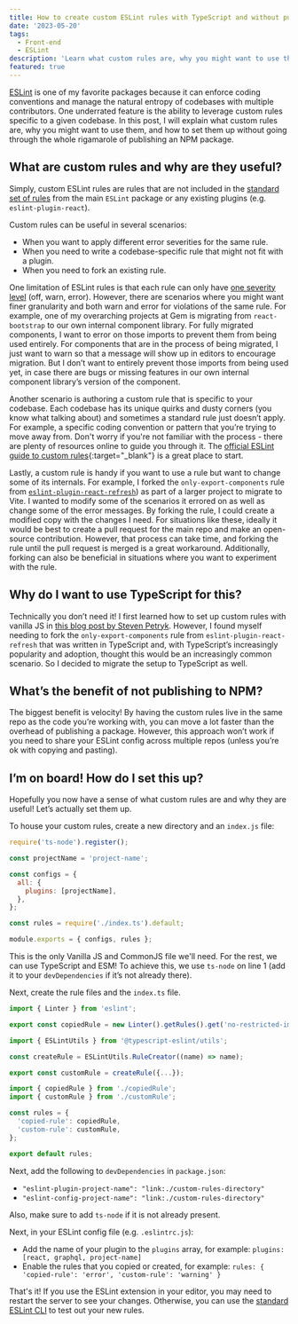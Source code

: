 ```yaml
---
title: How to create custom ESLint rules with TypeScript and without publishing to NPM
date: '2023-05-20'
tags:
  - Front-end
  - ESLint
description: 'Learn what custom rules are, why you might want to use them, and how to set them up without going through the whole rigamarole of publishing an NPM package.'
featured: true
---
```


[ESLint](https://eslint.org/) is one of my favorite packages because it can enforce coding conventions and manage the natural entropy of codebases with multiple contributors. One underrated feature is the ability to leverage custom rules specific to a given codebase. In this post, I will explain what custom rules are, why you might want to use them, and how to set them up without going through the whole rigamarole of publishing an NPM package.

## What are custom rules and why are they useful?

Simply, custom ESLint rules are rules that are not included in the [standard set of rules](https://eslint.org/docs/latest/rules/) from the main `ESLint` package or any existing plugins (e.g. `eslint-plugin-react`).

Custom rules can be useful in several scenarios:

- When you want to apply different error severities for the same rule.
- When you need to write a codebase-specific rule that might not fit with a plugin.
- When you need to fork an existing rule.

One limitation of ESLint rules is that each rule can only have [one severity level](https://eslint.org/docs/latest/rules/) (off, warn, error). However, there are scenarios where you might want finer granularity and both warn and error for violations of the same rule. For example, one of my overarching projects at Gem is migrating from `react-bootstrap` to our own internal component library. For fully migrated components, I want to error on those imports to prevent them from being used entirely. For components that are in the process of being migrated, I just want to warn so that a message will show up in editors to encourage migration. But I don’t want to entirely prevent those imports from being used yet, in case there are bugs or missing features in our own internal component library’s version of the component.

Another scenario is authoring a custom rule that is specific to your codebase. Each codebase has its unique quirks and dusty corners (you know what talking about) and sometimes a standard rule just doesn’t apply. For example, a specific coding convention or pattern that you’re trying to move away from. Don't worry if you're not familiar with the process - there are plenty of resources online to guide you through it. The [official ESLint guide to custom rules](https://eslint.org/docs/latest/extend/custom-rules){:target="\_blank"} is a great place to start.

Lastly, a custom rule is handy if you want to use a rule but want to change some of its internals. For example, I forked the `only-export-components` rule from [`eslint-plugin-react-refresh`](https://github.com/ArnaudBarre/eslint-plugin-react-refresh)) as part of a larger project to migrate to Vite. I wanted to modify some of the scenarios it errored on as well as change some of the error messages. By forking the rule, I could create a modified copy with the changes I need. For situations like these, ideally it would be best to create a pull request for the main repo and make an open-source contribution. However, that process can take time, and forking the rule until the pull request is merged is a great workaround. Additionally, forking can also be beneficial in situations where you want to experiment with the rule.

## Why do I want to use TypeScript for this?

Technically you don’t need it! I first learned how to set up custom rules with vanilla JS in [this blog post by Steven Petryk](https://stevenpetryk.com/blog/custom-eslint-rules/). However, I found myself needing to fork the `only-export-components` rule from `eslint-plugin-react-refresh` that was written in TypeScript and, with TypeScript’s increasingly popularity and adoption, thought this would be an increasingly common scenario. So I decided to migrate the setup to TypeScript as well.

## What’s the benefit of not publishing to NPM?

The biggest benefit is velocity! By having the custom rules live in the same repo as the code you’re working with, you can move a lot faster than the overhead of publishing a package. However, this approach won’t work if you need to share your ESLint config across multiple repos (unless you’re ok with copying and pasting).

## I’m on board! How do I set this up?

Hopefully you now have a sense of what custom rules are and why they are useful! Let’s actually set them up.

To house your custom rules, create a new directory and an `index.js` file:

```jsx
require('ts-node').register();

const projectName = 'project-name';

const configs = {
  all: {
    plugins: [projectName],
  },
};

const rules = require('./index.ts').default;

module.exports = { configs, rules };
```

This is the only Vanilla JS and CommonJS file we'll need. For the rest, we can use TypeScript and ESM! To achieve this, we use `ts-node` on line 1 (add it to your `devDependencies` if it’s not already there).

Next, create the rule files and the `index.ts` file.

```jsx
import { Linter } from 'eslint';

export const copiedRule = new Linter().getRules().get('no-restricted-imports');
```

```jsx
import { ESLintUtils } from '@typescript-eslint/utils';

const createRule = ESLintUtils.RuleCreator((name) => name);

export const customRule = createRule({...});
```

```jsx
import { copiedRule } from './copiedRule';
import { customRule } from './customRule';

const rules = {
  'copied-rule': copiedRule,
  'custom-rule': customRule,
};

export default rules;
```

Next, add the following to `devDependencies` in `package.json`:

- `"eslint-plugin-project-name": "link:./custom-rules-directory"`
- `"eslint-config-project-name": "link:./custom-rules-directory"`

Also, make sure to add `ts-node` if it is not already present.

Next, in your ESLint config file (e.g. `.eslintrc.js`):

- Add the name of your plugin to the `plugins` array, for example: `plugins: [react, graphql, project-name]`
- Enable the rules that you copied or created, for example: `rules: { 'copied-rule': 'error', 'custom-rule': 'warning' }`

That's it! If you use the ESLint extension in your editor, you may need to restart the server to see your changes. Otherwise, you can use the [standard ESLint CLI](https://eslint.org/docs/latest/use/command-line-interface) to test out your new rules.
